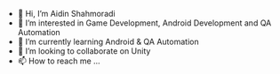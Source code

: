 - 👋 Hi, I’m Aidin Shahmoradi
- 👀 I’m interested in Game Development, Android Development and QA Automation
- 🌱 I’m currently learning Android & QA Automation
- 💞️ I’m looking to collaborate on Unity
- 📫 How to reach me ...

<!---
AidinSh/AidinSh is a ✨ special ✨ repository because its `README.md` (this file) appears on your GitHub profile.
You can click the Preview link to take a look at your changes.
--->
